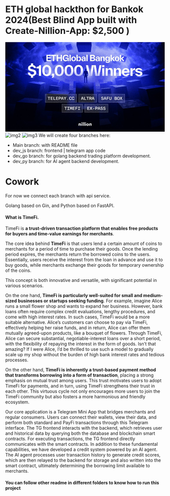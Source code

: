 # ETH global hackthon for Bankok 2024(Best Blind App built with Create-Nillion-App: $2,500 )

![img1](assets/nillion.jpg)
![img2](assets/team1.jpg)
![img3](assets/team3.jpg)
We will create four branches here:

+ Main branch: with README file
+ dev_js branch: frontend | telegram app code
+ dev_go branch: for golang backend trading platform development.
+ dev_py branch: for AI agent backend development.

# Cowork

For now we connect each branch with api service.

Golang based on Gin, and Python based on FastAPI.

#### What is TimeFi.

TimeFi is **a trust-driven transaction platform that enables free products for buyers and time-value earnings for merchants**.

The core idea behind **TimeFi** is that users lend a certain amount of coins to merchants for a period of time to purchase their goods. Once the lending period expires, the merchants return the borrowed coins to the users. Essentially, users receive the interest from the loan in advance and use it to buy goods, while merchants exchange their goods for temporary ownership of the coins.

This concept is both innovative and versatile, with significant potential in various scenarios.

On the one hand, **TimeFi is particularly well-suited for small and medium-sized businesses or startups seeking funding**. For example, imagine Alice runs a small flower shop and wants to expand her business. However, bank loans often require complex credit evaluations, lengthy procedures, and come with high interest rates. In such cases, TimeFi would be a more suitable alternative. Alice’s customers can choose to pay via TimeFi, effectively helping her raise funds, and in return, Alice can offer them mutually agreed-upon products, like a bouquet of flowers. Through TimeFi, Alice can secure substantial, negotiable-interest loans over a short period, with the flexibility of repaying the interest in the form of goods. Isn’t that amazing? If I were Alice, I’d be thrilled to use such a model to gradually scale up my shop without the burden of high bank interest rates and tedious processes.

On the other hand, **TimeFi is inherently a trust-based payment method that transforms borrowing into a form of transaction**, placing a strong emphasis on mutual trust among users. This trust motivates users to adopt TimeFi for payments, and in turn, using TimeFi strengthens their trust in each other. This virtuous cycle not only encourages more users to join the TimeFi community but also fosters a more harmonious and friendly ecosystem.

Our core application is a Telegram Mini App that bridges merchants and regular consumers. Users can connect their wallets, view their data, and perform both standard and PayFi transactions through this Telegram interface. The TG frontend interacts with the backend, which retrieves user and historical data by querying both the database and blockchain smart contracts. For executing transactions, the TG frontend directly communicates with the smart contracts. In addition to these fundamental capabilities, we have developed a credit system powered by an AI agent. The AI agent processes user transaction history to generate credit scores, which are then relayed to the backend for storage and also written into the smart contract, ultimately determining the borrowing limit available to merchants.

#### You can follow other readme in different folders to know how to run this project

